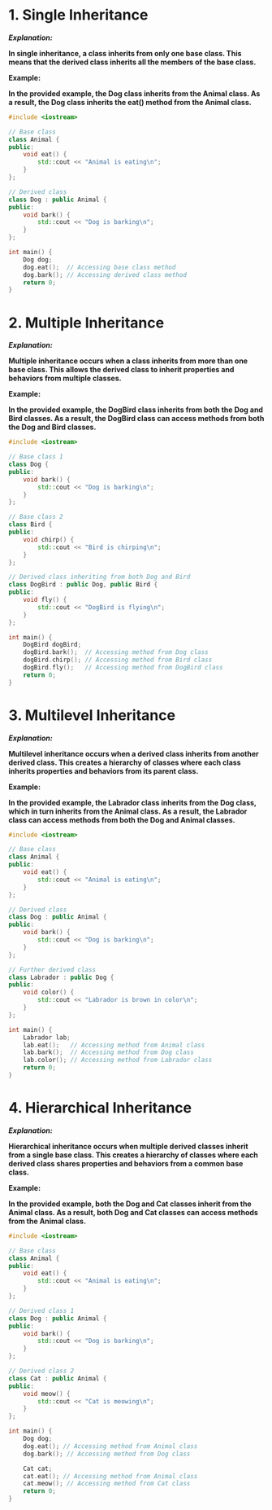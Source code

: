 # 1. Single Inheritance
***Explanation:***

**In single inheritance, a class inherits from only one base class. This means that the derived class inherits all the members of the base class.**

**Example:**

**In the provided example, the Dog class inherits from the Animal class. As a result, the Dog class inherits the eat() method from the Animal class.**

```cpp
#include <iostream>

// Base class
class Animal {
public:
    void eat() {
        std::cout << "Animal is eating\n";
    }
};

// Derived class
class Dog : public Animal {
public:
    void bark() {
        std::cout << "Dog is barking\n";
    }
};

int main() {
    Dog dog;
    dog.eat();  // Accessing base class method
    dog.bark(); // Accessing derived class method
    return 0;
}
```


# 2. Multiple Inheritance
***Explanation:***

**Multiple inheritance occurs when a class inherits from more than one base class. This allows the derived class to inherit properties and behaviors from multiple classes.**

**Example:**

**In the provided example, the DogBird class inherits from both the Dog and Bird classes. As a result, the DogBird class can access methods from both the Dog and Bird classes.**

```cpp
#include <iostream>

// Base class 1
class Dog {
public:
    void bark() {
        std::cout << "Dog is barking\n";
    }
};

// Base class 2
class Bird {
public:
    void chirp() {
        std::cout << "Bird is chirping\n";
    }
};

// Derived class inheriting from both Dog and Bird
class DogBird : public Dog, public Bird {
public:
    void fly() {
        std::cout << "DogBird is flying\n";
    }
};

int main() {
    DogBird dogBird;
    dogBird.bark();  // Accessing method from Dog class
    dogBird.chirp(); // Accessing method from Bird class
    dogBird.fly();   // Accessing method from DogBird class
    return 0;
}
```


# 3. Multilevel Inheritance
***Explanation:***

**Multilevel inheritance occurs when a derived class inherits from another derived class. This creates a hierarchy of classes where each class inherits properties and behaviors from its parent class.**

**Example:**

**In the provided example, the Labrador class inherits from the Dog class, which in turn inherits from the Animal class. As a result, the Labrador class can access methods from both the Dog and Animal classes.**

```cpp
#include <iostream>

// Base class
class Animal {
public:
    void eat() {
        std::cout << "Animal is eating\n";
    }
};

// Derived class
class Dog : public Animal {
public:
    void bark() {
        std::cout << "Dog is barking\n";
    }
};

// Further derived class
class Labrador : public Dog {
public:
    void color() {
        std::cout << "Labrador is brown in color\n";
    }
};

int main() {
    Labrador lab;
    lab.eat();   // Accessing method from Animal class
    lab.bark();  // Accessing method from Dog class
    lab.color(); // Accessing method from Labrador class
    return 0;
}
```


# 4. Hierarchical Inheritance
***Explanation:***

**Hierarchical inheritance occurs when multiple derived classes inherit from a single base class. This creates a hierarchy of classes where each derived class shares properties and behaviors from a common base class.**

**Example:**

**In the provided example, both the Dog and Cat classes inherit from the Animal class. As a result, both Dog and Cat classes can access methods from the Animal class.**
```cpp
#include <iostream>

// Base class
class Animal {
public:
    void eat() {
        std::cout << "Animal is eating\n";
    }
};

// Derived class 1
class Dog : public Animal {
public:
    void bark() {
        std::cout << "Dog is barking\n";
    }
};

// Derived class 2
class Cat : public Animal {
public:
    void meow() {
        std::cout << "Cat is meowing\n";
    }
};

int main() {
    Dog dog;
    dog.eat(); // Accessing method from Animal class
    dog.bark(); // Accessing method from Dog class

    Cat cat;
    cat.eat(); // Accessing method from Animal class
    cat.meow(); // Accessing method from Cat class
    return 0;
}
```





